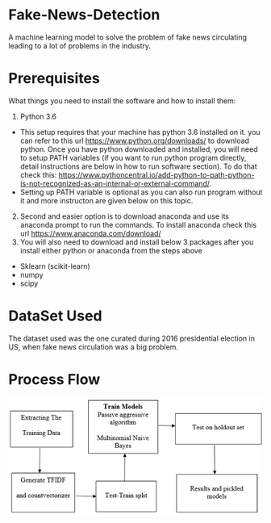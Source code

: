 # Fake-News-Detection
A machine learning model to solve the problem of fake news circulating leading to a lot of problems in the industry.
# Prerequisites
What things you need to install the software and how to install them:

1. Python 3.6
- This setup requires that your machine has python 3.6 installed on it. you can refer to this url https://www.python.org/downloads/ to download python. Once you have python downloaded and installed, you will need to setup PATH variables (if you want to run python program directly, detail instructions are below in how to run software section). To do that check this: https://www.pythoncentral.io/add-python-to-path-python-is-not-recognized-as-an-internal-or-external-command/.
- Setting up PATH variable is optional as you can also run program without it and more instructon are given below on this topic.
2. Second and easier option is to download anaconda and use its anaconda prompt to run the commands. To install anaconda check this url https://www.anaconda.com/download/
3. You will also need to download and install below 3 packages after you install either python or anaconda from the steps above
 - Sklearn (scikit-learn)
 - numpy
 - scipy

# DataSet Used
The dataset used was the one curated during 2016 presidential election in US, when fake news circulation was a big problem.

# Process Flow

![Process Flow](https://github.com/Rockyheer/Fake-News-Detection/blob/master/ProcessFlow.png)

